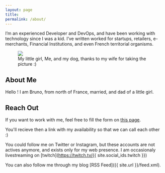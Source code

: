 ```yaml
---
layout: page
title:
permalink: /about/
---
```


I’m an experienced Developer and DevOps, and have been working with technology since I was a kid. I’ve written worked for startups, retailers, e-merchants, Financial Institutions, and even French territorial organisms.

<figure>
    <img class="img-responsive w-100 rounded shadow mb-2" src="{{ site.url }}/images/pages/about/cover.jpg">
    <figcaption class="figure-caption text-center">My little girl, Me, and my dog, thanks to my wife for taking the picture :)</figcaption>
</figure>

<h2 class="pb-2 border-bottom">About Me</h2>

Hello ! I am Bruno, from north of France, married, and dad of a little girl.

<h2 class="pb-2 border-bottom">Reach Out</h2>

If you want to work with me, feel free to fill the form on <a href="{{ site.url }}/onboard/">this page</a>.

You'll recieve then a link with my availability so that we can call each other :)

You could follow me on Twitter or Instagram, but these accounts are not actives anymore, and exists only for my web presence. I am occasionaly livestreaming on [twitch](https://twitch.tv/{{ site.social_ids.twitch }})

You can also follow me through my blog [RSS Feed]({{ site.url }}/feed.xml).
